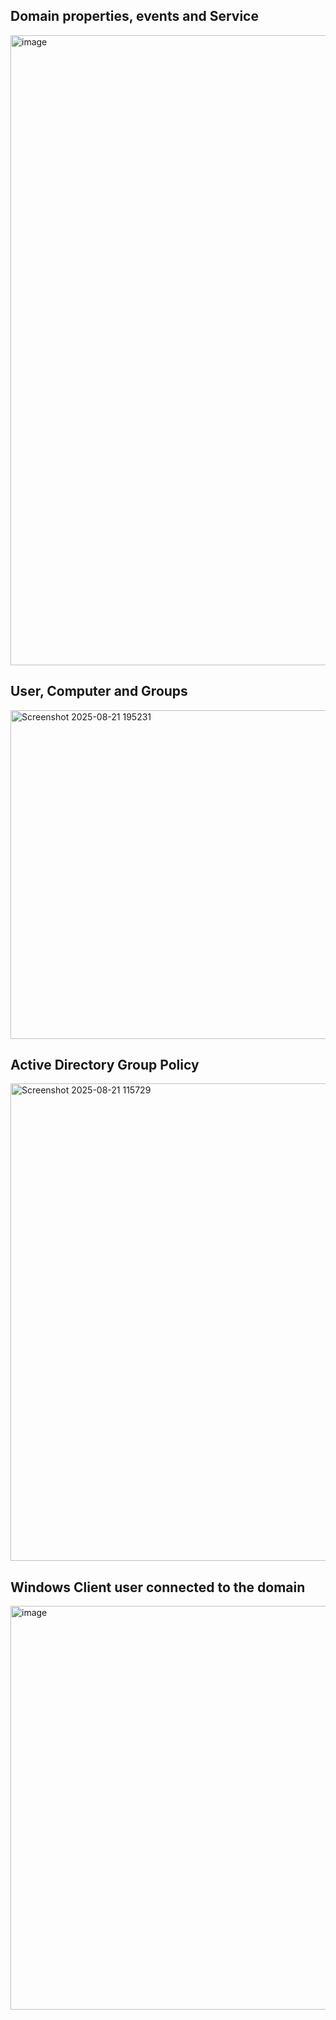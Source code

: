 ## Domain properties, events and Service
<img width="1917" height="1008" alt="image" src="https://github.com/user-attachments/assets/70f7192d-cc98-4c42-aba6-133c9ff84480" />

## User, Computer and Groups
<img width="745" height="526" alt="Screenshot 2025-08-21 195231" src="https://github.com/user-attachments/assets/c1abd450-69d7-4900-8603-fbf3048dce6c" />

## Active Directory Group Policy
<img width="939" height="764" alt="Screenshot 2025-08-21 115729" src="https://github.com/user-attachments/assets/de91846a-89e4-4d62-a14c-782c6d21ace9" />

## Windows Client user connected to the domain 
<img width="877" height="646" alt="image" src="https://github.com/user-attachments/assets/b727e228-8204-4782-b246-af4b75b592ac" />
